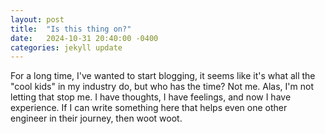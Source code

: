 ```yaml
---
layout: post
title:  "Is this thing on?"
date:   2024-10-31 20:40:00 -0400
categories: jekyll update
---
```


For a long time, I've wanted to start blogging, it seems like it's what all the "cool kids" in my industry do, but who has the time?
Not me. Alas, I'm not letting that stop me. I have thoughts, I have feelings, and now I have experience. If I can write something here
that helps even one other engineer in their journey, then woot woot.
